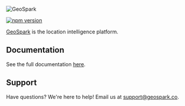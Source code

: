![GeoSpark](https://raw.githubusercontent.com/geosparklabs/cordova-plugin-geospark/master/logo.png?v=3)

[![npm version](https://badge.fury.io/js/cordova-plugin-geospark.svg)](https://badge.fury.io/js/cordova-plugin-geospark)

[GeoSpark](https://geospark.co) is the location intelligence platform.

## Documentation

See the full documentation [here](https://docs.geospark.co/cordova).

## Support

Have questions? We're here to help! Email us at [support@geospark.co](mailto:support@geospark.co).

